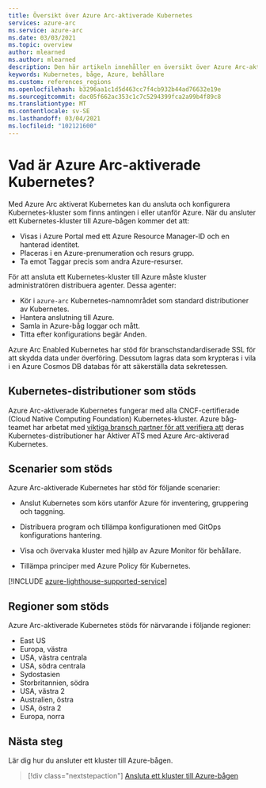 ```yaml
---
title: Översikt över Azure Arc-aktiverade Kubernetes
services: azure-arc
ms.service: azure-arc
ms.date: 03/03/2021
ms.topic: overview
author: mlearned
ms.author: mlearned
description: Den här artikeln innehåller en översikt över Azure Arc-aktiverade Kubernetes.
keywords: Kubernetes, båge, Azure, behållare
ms.custom: references_regions
ms.openlocfilehash: b3296aa1c1d5d463cc7f4cb932b44ad76632e19e
ms.sourcegitcommit: dac05f662ac353c1c7c5294399fca2a99b4f89c8
ms.translationtype: MT
ms.contentlocale: sv-SE
ms.lasthandoff: 03/04/2021
ms.locfileid: "102121600"
---
```

# <a name="what-is-azure-arc-enabled-kubernetes"></a>Vad är Azure Arc-aktiverade Kubernetes?

Med Azure Arc aktiverat Kubernetes kan du ansluta och konfigurera Kubernetes-kluster som finns antingen i eller utanför Azure. När du ansluter ett Kubernetes-kluster till Azure-bågen kommer det att:
* Visas i Azure Portal med ett Azure Resource Manager-ID och en hanterad identitet. 
* Placeras i en Azure-prenumeration och resurs grupp.
* Ta emot Taggar precis som andra Azure-resurser. 

För att ansluta ett Kubernetes-kluster till Azure måste kluster administratören distribuera agenter. Dessa agenter:
* Kör i `azure-arc` Kubernetes-namnområdet som standard distributioner av Kubernetes.
* Hantera anslutning till Azure.
* Samla in Azure-båg loggar och mått.
* Titta efter konfigurations begär Anden. 

Azure Arc Enabled Kubernetes har stöd för branschstandardiserade SSL för att skydda data under överföring. Dessutom lagras data som krypteras i vila i en Azure Cosmos DB databas för att säkerställa data sekretessen.

## <a name="supported-kubernetes-distributions"></a>Kubernetes-distributioner som stöds

Azure Arc-aktiverade Kubernetes fungerar med alla CNCF-certifierade (Cloud Native Computing Foundation) Kubernetes-kluster. Azure båg-teamet har arbetat med [viktiga bransch partner för att verifiera att](./validation-program.md) deras Kubernetes-distributioner har Aktiver ATS med Azure Arc-aktiverad Kubernetes.

## <a name="supported-scenarios"></a>Scenarier som stöds 

Azure Arc-aktiverade Kubernetes har stöd för följande scenarier: 

* Anslut Kubernetes som körs utanför Azure för inventering, gruppering och taggning.

* Distribuera program och tillämpa konfigurationen med GitOps konfigurations hantering. 

* Visa och övervaka kluster med hjälp av Azure Monitor för behållare. 

* Tillämpa principer med Azure Policy för Kubernetes. 

[!INCLUDE [azure-lighthouse-supported-service](../../../includes/azure-lighthouse-supported-service.md)]

## <a name="supported-regions"></a>Regioner som stöds 

Azure Arc-aktiverade Kubernetes stöds för närvarande i följande regioner: 

* East US
* Europa, västra
* USA, västra centrala
* USA, södra centrala
* Sydostasien
* Storbritannien, södra
* USA, västra 2
* Australien, östra
* USA, östra 2
* Europa, norra

## <a name="next-steps"></a>Nästa steg

Lär dig hur du ansluter ett kluster till Azure-bågen.
> [!div class="nextstepaction"]
> [Ansluta ett kluster till Azure-bågen](./quickstart-connect-cluster.md)
